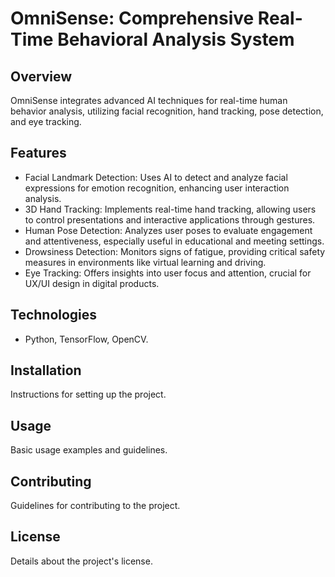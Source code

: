 # OmniSense: Comprehensive Real-Time Behavioral Analysis System

## Overview
OmniSense integrates advanced AI techniques for real-time human behavior analysis, utilizing facial recognition, hand tracking, pose detection, and eye tracking.

## Features
- Facial Landmark Detection: Uses AI to detect and analyze facial expressions for emotion recognition, enhancing user interaction analysis.
- 3D Hand Tracking: Implements real-time hand tracking, allowing users to control presentations and interactive applications through gestures.
- Human Pose Detection: Analyzes user poses to evaluate engagement and attentiveness, especially useful in educational and meeting settings.
- Drowsiness Detection: Monitors signs of fatigue, providing critical safety measures in environments like virtual learning and driving.
- Eye Tracking: Offers insights into user focus and attention, crucial for UX/UI design in digital products.


## Technologies
- Python, TensorFlow, OpenCV.

## Installation
Instructions for setting up the project.

## Usage
Basic usage examples and guidelines.

## Contributing
Guidelines for contributing to the project.

## License
Details about the project's license.
